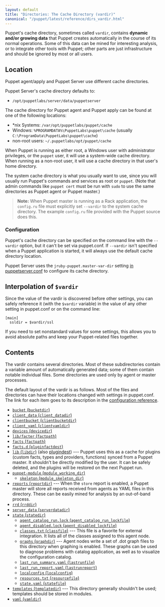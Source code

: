 ```yaml
---
layout: default
title: "Directories: The Cache Directory (vardir)"
canonical: "/puppet/latest/reference/dirs_vardir.html"
---
```


[confdir]: ./dirs_confdir.html
[config_ref]: /puppet/4.3/reference/configuration.html
[puppetserver_conf]: /puppetserver/2.2/configuration.html#puppetserverconf

Puppet's cache directory, sometimes called `vardir`, contains **dynamic and/or growing data** that Puppet creates automatically in the course of its normal operations. Some of this data can be mined for interesting analysis, or to integrate other tools with Puppet; other parts are just infrastructure and should be ignored by most or all users.

## Location

Puppet agent/apply and Puppet Server use different cache directories.

Puppet Server's cache directory defaults to:

* `/opt/puppetlabs/server/data/puppetserver`

The cache directory for Puppet agent and Puppet apply can be found at one of the following locations:

* \*nix Systems: `/var/opt/puppetlabs/puppet/cache`
* Windows: `%PROGRAMDATA%\PuppetLabs\puppet\cache` (usually `C:\ProgramData\PuppetLabs\puppet\cache`)
* non-root users: `~/.puppetlabs/opt/puppet/cache`

When Puppet is running as either root, a Windows user with administrator privileges, or the `puppet` user, it will use a system-wide cache directory. When running as a non-root user, it will use a cache directory in that user's home directory.

The system cache directory is what you usually want to use, since you will usually run Puppet's commands and services as root or `puppet`. (Note that admin commands like `puppet cert` must be run with `sudo` to use the same directories as Puppet agent or Puppet master.)

> **Note:** When Puppet master is running as a Rack application, the `config.ru` file must explicitly set `--vardir` to the system cache directory. The example `config.ru` file provided with the Puppet source does this.

### Configuration

Puppet's cache directory can be specified on the command line with the `--vardir` option, but it can't be set via puppet.conf. If `--vardir` isn't specified when a Puppet application is started, it will always use the default cache directory location.

Puppet Server uses the `jruby-puppet.master-var-dir` setting [in puppetserver.conf][puppetserver_conf] to configure its cache directory.

## Interpolation of `$vardir`

Since the value of the vardir is discovered before other settings, you can safely reference it (with the `$vardir` variable) in the value of any other setting in puppet.conf or on the command line:

    [main]
      ssldir = $vardir/ssl

If you need to set nonstandard values for some settings, this allows you to avoid absolute paths and keep your Puppet-related files together.


## Contents

The vardir contains several directories. Most of these subdirectories contain a variable amount of automatically generated data; some of them contain notable individual files. Some directories are used only by agent or master processes.

The default layout of the vardir is as follows. Most of the files and directories can have their locations changed with settings in puppet.conf. The link for each item goes to its description in the [configuration reference][config_ref].

* [`bucket` (`bucketdir`)][bucketdir]
* [`client_data` (`client_datadir`)][client_datadir]
* [`clientbucket` (`clientbucketdir`)][clientbucketdir]
* [`client_yaml` (`clientyamldir`)][clientyamldir]
* [`devices` (`devicedir`)][devicedir]
* [`lib/facter` (`factpath`)][factpath]
* [`facts` (`factpath`)][factpath]
* [`facts.d` (`pluginfactdest`)][pluginfactdest]
* [`lib` (`libdir`)][libdir] (also [plugindest][]) --- Puppet uses this as a cache for plugins (custom facts, types and providers, functions) synced from a Puppet master. It shouldn't be directly modified by the user. It can be safely deleted, and the plugins will be restored on the next Puppet run.
* [`puppet-module` (`module_working_dir`)][module_working_dir]
    * [`skeleton` (`module_skeleton_dir`)][module_skeleton_dir]
* [`reports` (`reportdir`)][reportdir] --- When the `store` report is enabled, a Puppet master will store all reports received from agents as YAML files in this directory. These can be easily mined for analysis by an out-of-band process.
* [`rrd` (`rrddir`)][rrddir]
* [`server_data` (`serverdatadir`)][serverdatadir]
* [`state` (`statedir`)][statedir]
    * [`agent_catalog_run.lock` (`agent_catalog_run_lockfile`)][agent_catalog_run_lockfile]
    * [`agent_disabled.lock` (`agent_disabled_lockfile`)][agent_disabled_lockfile]
    * [`classes.txt` (`classfile`)][classfile] --- This file is a favorite for external integration. It lists all of the classes assigned to this agent node.
    * [`graphs` (`graphdir`)][graphdir] --- Agent nodes write a set of .dot graph files to this directory when graphing is enabled. These graphs can be used to diagnose problems with catalog application, as well as to visualize the configuration catalog.
    * [`last_run_summary.yaml` (`lastrunfile`)][lastrunfile]
    * [`last_run_report.yaml` (`lastrunreport`)][lastrunreport]
    * [`localconfig` (`localconfig`)][localconfig]
    * [`resources.txt` (`resourcefile`)][resourcefile]
    * [`state.yaml` (`statefile`)][statefile]
* [`templates` (`templatedir`)][templatedir] --- This directory generally shouldn't be used; templates should be stored in modules.
* [`yaml` (`yamldir`)][yamldir]

[bucketdir]: /puppet/4.3/reference/configuration.html#bucketdir
[client_datadir]: /puppet/4.3/reference/configuration.html#clientdatadir
[clientbucketdir]: /puppet/4.3/reference/configuration.html#clientbucketdir
[clientyamldir]: /puppet/4.3/reference/configuration.html#clientyamldir
[devicedir]: /puppet/4.3/reference/configuration.html#devicedir
[factpath]: /puppet/4.3/reference/configuration.html#factpath
[pluginfactdest]: /puppet/4.3/reference/configuration.html#pluginfactdest
[libdir]: /puppet/4.3/reference/configuration.html#libdir
[plugindest]: /puppet/4.3/reference/configuration.html#plugindest
[module_working_dir]: /puppet/4.3/reference/configuration.html#moduleworkingdir
[module_skeleton_dir]: /puppet/4.3/reference/configuration.html#moduleskeletondir
[logdir]: /puppet/4.3/reference/configuration.html#logdir
[httplog]: /puppet/4.3/reference/configuration.html#httplog
[masterhttplog]: /puppet/4.3/reference/configuration.html#masterhttplog
[masterlog]: /puppet/4.3/reference/configuration.html#masterlog
[puppetdlog]: /puppet/4.3/reference/configuration.html#puppetdlog
[reportdir]: /puppet/4.3/reference/configuration.html#reportdir
[rrddir]: /puppet/4.3/reference/configuration.html#rrddir
[rundir]: /puppet/4.3/reference/configuration.html#rundir
[pidfile]: /puppet/4.3/reference/configuration.html#pidfile
[serverdatadir]: /puppet/4.3/reference/configuration.html#serverdatadir
[statedir]: /puppet/4.3/reference/configuration.html#statedir
[agent_catalog_run_lockfile]: /puppet/4.3/reference/configuration.html#agentcatalogrunlockfile
[agent_disabled_lockfile]: /puppet/4.3/reference/configuration.html#agentdisabledlockfile
[classfile]: /puppet/4.3/reference/configuration.html#classfile
[graphdir]: /puppet/4.3/reference/configuration.html#graphdir
[lastrunfile]: /puppet/4.3/reference/configuration.html#lastrunfile
[lastrunreport]: /puppet/4.3/reference/configuration.html#lastrunreport
[localconfig]: /puppet/4.3/reference/configuration.html#localconfig
[resourcefile]: /puppet/4.3/reference/configuration.html#resourcefile
[statefile]: /puppet/4.3/reference/configuration.html#statefile
[templatedir]: /puppet/4.3/reference/configuration.html#templatedir
[yamldir]: /puppet/4.3/reference/configuration.html#yamldir